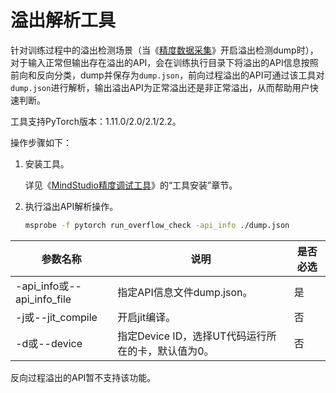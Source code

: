 # **溢出解析工具**

针对训练过程中的溢出检测场景（当《[精度数据采集](./dump.md)》开启溢出检测dump时），对于输入正常但输出存在溢出的API，会在训练执行目录下将溢出的API信息按照前向和反向分类，dump并保存为`dump.json`，前向过程溢出的API可通过该工具对`dump.json`进行解析，输出溢出API为正常溢出还是非正常溢出，从而帮助用户快速判断。

工具支持PyTorch版本：1.11.0/2.0/2.1/2.2。

操作步骤如下：

1. 安装工具。

   详见《[MindStudio精度调试工具](../../README.md)》的“工具安装”章节。

2. 执行溢出API解析操作。

   ```bash
   msprobe -f pytorch run_overflow_check -api_info ./dump.json
   ```
   
| 参数名称                   | 说明                                               | 是否必选 |
| -------------------------- | -------------------------------------------------- | -------- |
| -api_info或--api_info_file | 指定API信息文件dump.json。                         | 是       |
| -j或--jit_compile          | 开启jit编译。                                      | 否       |
| -d或--device               | 指定Device ID，选择UT代码运行所在的卡，默认值为0。 | 否       |

反向过程溢出的API暂不支持该功能。
